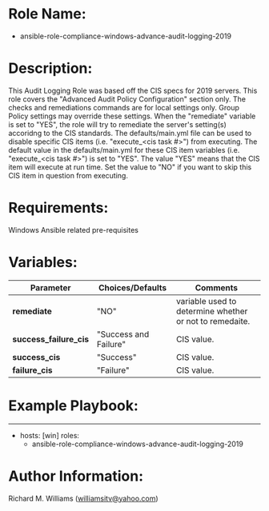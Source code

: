 # Role Name:
- ansible-role-compliance-windows-advance-audit-logging-2019

# Description:
This Audit Logging Role was based off the CIS specs for 2019 servers.   This role covers the "Advanced Audit Policy Configuration" section only. The checks and remediations commands are for local settings only. Group Policy settings may override these settings. When the "remediate" variable is set to "YES", the role will try to remediate the server's setting(s) accoridng to the CIS standards.  The defaults/main.yml file can be used to disable specific CIS items (i.e. "execute_<cis task #>") from executing. The default value in the defaults/main.yml for these CIS item variables (i.e. "execute_<cis task #>") is set to "YES". The value "YES" means that the CIS item will execute at run time. Set the value to "NO" if you want to skip this CIS item in question from executing.

# Requirements:
Windows Ansible related pre-requisites 

# Variables:
Parameter | Choices/Defaults|Comments
----------|-----------------|--------
__remediate__ |"NO"| variable used to determine whether or not to remedaite.
__success_failure_cis__ |"Success and Failure"| CIS value.
__success_cis__ |"Success"| CIS value.
__failure_cis__ |"Failure"| CIS value.


# Example Playbook:
---
 - hosts: [win]
   roles:
   - ansible-role-compliance-windows-advance-audit-logging-2019


# Author Information:
Richard M. Williams (williamsitv@yahoo.com)
